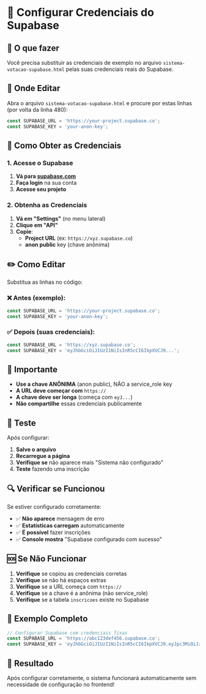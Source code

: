 # 🔧 Configurar Credenciais do Supabase

## 🎯 O que fazer

Você precisa substituir as credenciais de exemplo no arquivo `sistema-votacao-supabase.html` pelas suas credenciais reais do Supabase.

## 📍 Onde Editar

Abra o arquivo `sistema-votacao-supabase.html` e procure por estas linhas (por volta da linha 480):

```javascript
const SUPABASE_URL = 'https://your-project.supabase.co';
const SUPABASE_KEY = 'your-anon-key';
```

## 🔑 Como Obter as Credenciais

### 1. Acesse o Supabase
1. **Vá para [supabase.com](https://supabase.com)**
2. **Faça login** na sua conta
3. **Acesse seu projeto**

### 2. Obtenha as Credenciais
1. **Vá em "Settings"** (no menu lateral)
2. **Clique em "API"**
3. **Copie**:
   - **Project URL** (ex: `https://xyz.supabase.co`)
   - **anon public** key (chave anônima)

## ✏️ Como Editar

Substitua as linhas no código:

### ❌ Antes (exemplo):
```javascript
const SUPABASE_URL = 'https://your-project.supabase.co';
const SUPABASE_KEY = 'your-anon-key';
```

### ✅ Depois (suas credenciais):
```javascript
const SUPABASE_URL = 'https://xyz.supabase.co';
const SUPABASE_KEY = 'eyJhbGciOiJIUzI1NiIsInR5cCI6IkpXVCJ9...';
```

## 🚨 Importante

- **Use a chave ANÔNIMA** (anon public), NÃO a service_role key
- **A URL deve começar com** `https://`
- **A chave deve ser longa** (começa com `eyJ...`)
- **Não compartilhe** essas credenciais publicamente

## 🧪 Teste

Após configurar:

1. **Salve o arquivo**
2. **Recarregue a página**
3. **Verifique se** não aparece mais "Sistema não configurado"
4. **Teste** fazendo uma inscrição

## 🔍 Verificar se Funcionou

Se estiver configurado corretamente:

- ✅ **Não aparece** mensagem de erro
- ✅ **Estatísticas carregam** automaticamente
- ✅ **É possível** fazer inscrições
- ✅ **Console mostra** "Supabase configurado com sucesso"

## 🆘 Se Não Funcionar

1. **Verifique** se copiou as credenciais corretas
2. **Verifique** se não há espaços extras
3. **Verifique** se a URL começa com `https://`
4. **Verifique** se a chave é a anônima (não service_role)
5. **Verifique** se a tabela `inscricoes` existe no Supabase

## 📝 Exemplo Completo

```javascript
// Configurar Supabase com credenciais fixas
const SUPABASE_URL = 'https://abc123def456.supabase.co';
const SUPABASE_KEY = 'eyJhbGciOiJIUzI1NiIsInR5cCI6IkpXVCJ9.eyJpc3MiOiJzdXBhYmFzZSIsInJlZiI6ImFiYzEyM2RlZjQ1NiIsInJvbGUiOiJhbm9uIiwiaWF0IjoxNjM5MjQ5NjAwLCJleHAiOjE5NTQ4MjU2MDB9.example';
```

## 🎉 Resultado

Após configurar corretamente, o sistema funcionará automaticamente sem necessidade de configuração no frontend! 